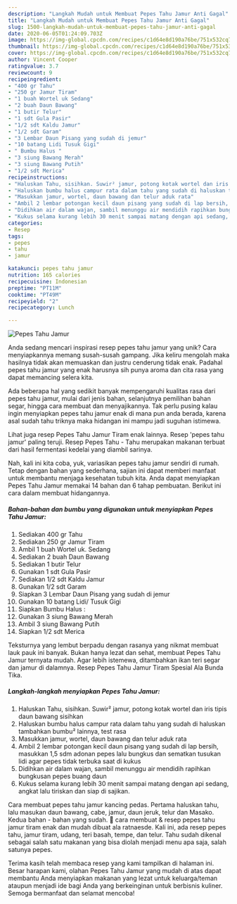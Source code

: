 ```yaml
---
description: "Langkah Mudah untuk Membuat Pepes Tahu Jamur Anti Gagal"
title: "Langkah Mudah untuk Membuat Pepes Tahu Jamur Anti Gagal"
slug: 1500-langkah-mudah-untuk-membuat-pepes-tahu-jamur-anti-gagal
date: 2020-06-05T01:24:09.703Z
image: https://img-global.cpcdn.com/recipes/c1d64e8d190a76be/751x532cq70/pepes-tahu-jamur-foto-resep-utama.jpg
thumbnail: https://img-global.cpcdn.com/recipes/c1d64e8d190a76be/751x532cq70/pepes-tahu-jamur-foto-resep-utama.jpg
cover: https://img-global.cpcdn.com/recipes/c1d64e8d190a76be/751x532cq70/pepes-tahu-jamur-foto-resep-utama.jpg
author: Vincent Cooper
ratingvalue: 3.7
reviewcount: 9
recipeingredient:
- "400 gr Tahu"
- "250 gr Jamur Tiram"
- "1 buah Wortel uk Sedang"
- "2 buah Daun Bawang"
- "1 butir Telur"
- "1 sdt Gula Pasir"
- "1/2 sdt Kaldu Jamur"
- "1/2 sdt Garam"
- "3 Lembar Daun Pisang yang sudah di jemur"
- "10 batang Lidi Tusuk Gigi"
- " Bumbu Halus "
- "3 siung Bawang Merah"
- "3 siung Bawang Putih"
- "1/2 sdt Merica"
recipeinstructions:
- "Haluskan Tahu, sisihkan. Suwir² jamur, potong kotak wortel dan iris tipis daun bawang sisihkan"
- "Haluskan bumbu halus campur rata dalam tahu yang sudah di haluskan tambahkan bumbu² lainnya, test rasa"
- "Masukkan jamur, wortel, daun bawang dan telur aduk rata"
- "Ambil 2 lembar potongan kecil daun pisang yang sudah di lap bersih, masukkan 1,5 sdm adonan pepes lalu bungkus dan sematkan tusukan lidi agar pepes tidak terbuka saat di kukus"
- "Didihkan air dalam wajan, sambil menunggu air mendidih rapihkan bungkusan pepes buang daun"
- "Kukus selama kurang lebih 30 menit sampai matang dengan api sedang, angkat lalu tiriskan dan siap di sajikan."
categories:
- Resep
tags:
- pepes
- tahu
- jamur

katakunci: pepes tahu jamur 
nutrition: 165 calories
recipecuisine: Indonesian
preptime: "PT11M"
cooktime: "PT49M"
recipeyield: "2"
recipecategory: Lunch

---
```



![Pepes Tahu Jamur](https://img-global.cpcdn.com/recipes/c1d64e8d190a76be/751x532cq70/pepes-tahu-jamur-foto-resep-utama.jpg)

Anda sedang mencari inspirasi resep pepes tahu jamur yang unik? Cara menyiapkannya memang susah-susah gampang. Jika keliru mengolah maka hasilnya tidak akan memuaskan dan justru cenderung tidak enak. Padahal pepes tahu jamur yang enak harusnya sih punya aroma dan cita rasa yang dapat memancing selera kita.

Ada beberapa hal yang sedikit banyak mempengaruhi kualitas rasa dari pepes tahu jamur, mulai dari jenis bahan, selanjutnya pemilihan bahan segar, hingga cara membuat dan menyajikannya. Tak perlu pusing kalau ingin menyiapkan pepes tahu jamur enak di mana pun anda berada, karena asal sudah tahu triknya maka hidangan ini mampu jadi suguhan istimewa.

Lihat juga resep Pepes Tahu Jamur Tiram enak lainnya. Resep &#39;pepes tahu jamur&#39; paling teruji. Resep Pepes Tahu - Tahu merupakan makanan terbuat dari hasil fermentasi kedelai yang diambil sarinya.


Nah, kali ini kita coba, yuk, variasikan pepes tahu jamur sendiri di rumah. Tetap dengan bahan yang sederhana, sajian ini dapat memberi manfaat untuk membantu menjaga kesehatan tubuh kita. Anda dapat menyiapkan Pepes Tahu Jamur memakai 14 bahan dan 6 tahap pembuatan. Berikut ini cara dalam membuat hidangannya.

<!--inarticleads1-->

##### Bahan-bahan dan bumbu yang digunakan untuk menyiapkan Pepes Tahu Jamur:

1. Sediakan 400 gr Tahu
1. Sediakan 250 gr Jamur Tiram
1. Ambil 1 buah Wortel uk. Sedang
1. Sediakan 2 buah Daun Bawang
1. Sediakan 1 butir Telur
1. Gunakan 1 sdt Gula Pasir
1. Sediakan 1/2 sdt Kaldu Jamur
1. Gunakan 1/2 sdt Garam
1. Siapkan 3 Lembar Daun Pisang yang sudah di jemur
1. Gunakan 10 batang Lidi/ Tusuk Gigi
1. Siapkan  Bumbu Halus :
1. Gunakan 3 siung Bawang Merah
1. Ambil 3 siung Bawang Putih
1. Siapkan 1/2 sdt Merica


Teksturnya yang lembut berpadu dengan rasanya yang nikmat membuat lauk pauk ini banyak. Bukan hanya lezat dan sehat, membuat Pepes Tahu Jamur ternyata mudah. Agar lebih istemewa, ditambahkan ikan teri segar dan jamur di dalamnya. Resep Pepes Tahu Jamur Tiram Spesial Ala Bunda Tika. 

<!--inarticleads2-->

##### Langkah-langkah menyiapkan Pepes Tahu Jamur:

1. Haluskan Tahu, sisihkan. Suwir² jamur, potong kotak wortel dan iris tipis daun bawang sisihkan
1. Haluskan bumbu halus campur rata dalam tahu yang sudah di haluskan tambahkan bumbu² lainnya, test rasa
1. Masukkan jamur, wortel, daun bawang dan telur aduk rata
1. Ambil 2 lembar potongan kecil daun pisang yang sudah di lap bersih, masukkan 1,5 sdm adonan pepes lalu bungkus dan sematkan tusukan lidi agar pepes tidak terbuka saat di kukus
1. Didihkan air dalam wajan, sambil menunggu air mendidih rapihkan bungkusan pepes buang daun
1. Kukus selama kurang lebih 30 menit sampai matang dengan api sedang, angkat lalu tiriskan dan siap di sajikan.


Cara membuat pepes tahu jamur kancing pedas. Pertama haluskan tahu, lalu masukan daun bawang, cabe, jamur, daun jeruk, telur dan Masako. Kedua bahan - bahan yang sudah. 🔴 cara membuat &amp; resep pepes tahu jamur tiram enak dan mudah dibuat ala ratnaesde. Kali ini, ada resep pepes tahu, jamur tiram, udang, teri basah, tempe, dan telur. Tahu sudah dikenal sebagai salah satu makanan yang bisa diolah menjadi menu apa saja, salah satunya pepes. 

Terima kasih telah membaca resep yang kami tampilkan di halaman ini. Besar harapan kami, olahan Pepes Tahu Jamur yang mudah di atas dapat membantu Anda menyiapkan makanan yang lezat untuk keluarga/teman ataupun menjadi ide bagi Anda yang berkeinginan untuk berbisnis kuliner. Semoga bermanfaat dan selamat mencoba!
